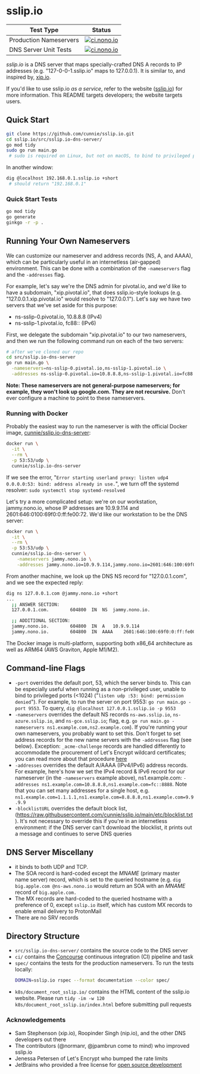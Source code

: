# sslip.io

| Test Type | Status |
|---|---|
| Production Nameservers | [![ci.nono.io](https://ci.nono.io/api/v1/pipelines/sslip.io/jobs/dns-servers/badge)](https://ci.nono.io/teams/main/pipelines/sslip.io) |
| DNS Server Unit Tests | [![ci.nono.io](https://ci.nono.io/api/v1/pipelines/sslip.io/jobs/unit/badge)](https://ci.nono.io/teams/main/pipelines/sslip.io) |

*sslip.io* is a DNS server that maps specially-crafted DNS A records to IP
addresses (e.g. "127-0-0-1.sslip.io" maps to 127.0.0.1). It is similar to, and
inspired by, [xip.io](http://xip.io/).

If you'd like to use sslip.io _as a service_, refer to the website
([sslip.io](https://sslip.io)) for more information. This README targets
developers; the website targets users.

## Quick Start

```bash
git clone https://github.com/cunnie/sslip.io.git
cd sslip.io/src/sslip.io-dns-server/
go mod tidy
sudo go run main.go
 # sudo is required on Linux, but not on macOS, to bind to privileged port 53
```

In another window:
```bash
dig @localhost 192.168.0.1.sslip.io +short
 # should return "192.168.0.1"
```

### Quick Start Tests

```bash
go mod tidy
go generate
ginkgo -r -p .
```

## Running Your Own Nameservers

We can customize our nameserver and address records (NS, A, and AAAA), which
can be particularly useful in an internetless (air-gapped) environment. This can
be done with a combination of the `-nameservers` flag and the `-addresses` flag.

For example, let's say we're the DNS admin for pivotal.io, and we'd like to
have a subdomain, "xip.pivotal.io", that does sslip.io-style lookups (e.g.
"127.0.0.1.xip.pivotal.io" would resolve to "127.0.0.1"). Let's say we have two
servers that we've set aside for this purpose:

- ns-sslip-0.pivotal.io, 10.8.8.8 (IPv4)
- ns-sslip-1.pivotal.io, fc88:: (IPv6)

First, we delegate the subdomain "xip.pivotal.io" to our two nameservers, and
then we run the following command run on each of the two servers:

```bash
# after we've cloned our repo
cd src/sslip.io-dns-server
go run main.go \
  -nameservers=ns-sslip-0.pivotal.io,ns-sslip-1.pivotal.io \
  -addresses ns-sslip-0.pivotal.io=10.8.8.8,ns-sslip-1.pivotal.io=fc88::
```

**Note: These nameservers are not general-purpose nameservers; for example,
they won't look up google.com. They are not recursive.** Don't ever configure a
machine to point to these nameservers.

### Running with Docker

Probably the easiest way to run the nameserver is with the official Docker
image,
[cunnie/sslip.io-dns-server](https://hub.docker.com/r/cunnie/sslip.io-dns-server):

```bash
docker run \
  -it \
  --rm \
  -p 53:53/udp \
  cunnie/sslip.io-dns-server
```

If we see the error, "`Error starting userland proxy: listen udp4 0.0.0.0:53:
bind: address already in use.`", we turn off the systemd resolver: `sudo
systemctl stop systemd-resolved`

Let's try a more complicated setup: we're on our workstation, jammy.nono.io,
whose IP addresses are 10.9.9.114 and 2601:646:0100:69f0:0:ff:fe00:72. We'd like
our workstation to be the DNS server:

```bash
docker run \
  -it \
  --rm \
  -p 53:53/udp \
  cunnie/sslip.io-dns-server \
    -nameservers jammy.nono.io \
    -addresses jammy.nono.io=10.9.9.114,jammy.nono.io=2601:646:100:69f0:0:ff:fe00:72
```

From another machine, we look up the DNS NS record for "127.0.0.1.com", and we
see the expected reply:

```bash
dig ns 127.0.0.1.com @jammy.nono.io +short
...
  ;; ANSWER SECTION:
  127.0.0.1.com.		604800	IN	NS	jammy.nono.io.

  ;; ADDITIONAL SECTION:
  jammy.nono.io.		604800	IN	A	10.9.9.114
  jammy.nono.io.		604800	IN	AAAA	2601:646:100:69f0:0:ff:fe00:72
```

The Docker image is multi-platform, supporting both x86_64 architecture as well
as ARM64 (AWS Graviton, Apple M1/M2).

## Command-line Flags

- `-port` overrides the default port, 53, which the server binds to. This can
  be especially useful when running as a non-privileged user, unable to bind to
  privileged ports (<1024) ("`listen udp :53: bind: permission denied`"). For
  example, to run the server on port 9553: `go run main.go -port 9553`. To
  query, `dig @localhost 127.0.0.1.sslip.io -p 9553`
- `-nameservers` overrides the default NS records `ns-aws.sslip.io`,
  `ns-azure.sslip.io`, and `ns-gce.sslip.io`; flag, e.g. `go run main.go
  -nameservers ns1.example.com,ns2.example.com`). If you're running your own
  nameservers, you probably want to set this. Don't forget to set address
  records for the new name servers with the `-addresses` flag (see below).
  Exception: `_acme-challenge` records are handled differently to accommodate
  the procurement of Let's Encrypt wildcard certificates; you can read more
  about that procedure [here](docs/wildcard.md)
- `-addresses` overrides the default A/AAAA (IPv4/IPv6) address records. For
  example, here's how we set the IPv4 record & IPv6 record for our nameserver
  (in the `-nameservers` example above), ns1.example.com: `-addresses
  ns1.example.com=10.8.8.8,ns1.example.com=fc::8888`. Note that you can set
  many addresses for a single host, e.g.
  `ns1.example.com=1.1.1.1,ns1.example.com=8.8.8.8,ns1.example.com=9.9.9.9`
- `-blocklistURL` overrides the default block list,
  (<https://raw.githubusercontent.com/cunnie/sslip.io/main/etc/blocklist.txt>).
  It's not necessary to override this if you're in an internetless environment:
  if the DNS server can't download the blocklist, it prints out a message and
  continues to serve DNS queries

## DNS Server Miscellany

- it binds to both UDP and TCP.
- The SOA record is hard-coded except the _MNAME_ (primary master name server)
  record, which is set to the queried hostname (e.g. `dig big.apple.com
  @ns-aws.nono.io` would return an SOA with an _MNAME_ record of
  `big.apple.com.`
- The MX records are hard-coded to the queried hostname with a preference of 0,
  except `sslip.io` itself, which has custom MX records to enable email
  delivery to ProtonMail
- There are no SRV records

## Directory Structure

- `src/sslip.io-dns-server/` contains the source code to the DNS server
- `ci/` contains the [Concourse](https://concourse.ci/) continuous integration
  (CI) pipeline and task
- `spec/` contains the tests for the production nameservers.  To run
  the tests locally:
  ```bash
  DOMAIN=sslip.io rspec --format documentation --color spec/
  ```
- `k8s/document_root_sslip.io/` contains the HTML content of the sslip.io
  website. Please run `tidy -im -w 120 k8s/document_root_sslip.io/index.html`
  before submitting pull requests

### Acknowledgements

- Sam Stephenson (xip.io), Roopinder Singh (nip.io), and the other DNS
  developers out there
- The contributors (@normanr, @jpambrun come to mind) who improved sslip.io
- Jenessa Petersen of Let's Encrypt who bumped the rate limits
- JetBrains who provided a free license for [open source
  development](https://www.jetbrains.com/community/opensource/#support)
